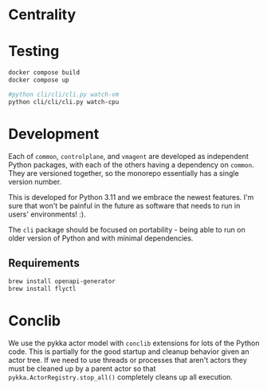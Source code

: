 # Centrality

# Testing

```bash
docker compose build
docker compose up
```

```bash
#python cli/cli/cli.py watch-vm
python cli/cli/cli.py watch-cpu
````


# Development

Each of `common`, `controlplane`, and `vmagent` are developed as independent Python packages, with 
each of the others having a dependency on `common`. They are versioned together, so the monorepo 
essentially has a single version number.

This is developed for Python 3.11 and we embrace the newest features. I'm sure that won't be 
painful in the future as software that needs to run in users' environments! :).

The `cli` package should be focused on portability - being able to run on older version of Python 
and with minimal dependencies. 

## Requirements


```bash
brew install openapi-generator
brew install flyctl
```


# Conclib

We use the pykka actor model with `conclib` extensions for lots of the Python code. This is partially for the
good startup and cleanup behavior given an actor tree. If we need to use threads or processes that aren't actors
they must be cleaned up by a parent actor so that `pykka.ActorRegistry.stop_all()` completely cleans up all 
execution.
